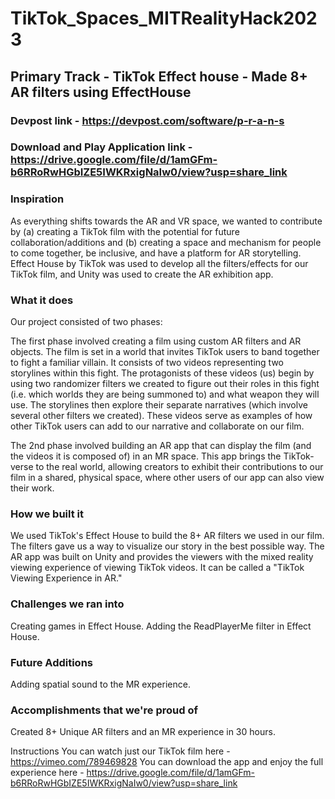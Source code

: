 # TikTok_Spaces_MITRealityHack2023


## Primary Track - TikTok Effect house - Made 8+ AR filters using EffectHouse

### Devpost link - https://devpost.com/software/p-r-a-n-s
### Download and Play Application link - https://drive.google.com/file/d/1amGFm-b6RRoRwHGbIZE5IWKRxigNaIw0/view?usp=share_link
### Inspiration
As everything shifts towards the AR and VR space, we wanted to contribute by (a) creating a TikTok film with the potential for future collaboration/additions and (b) creating a space and mechanism for people to come together, be inclusive, and have a platform for AR storytelling. Effect House by TikTok was used to develop all the filters/effects for our TikTok film, and Unity was used to create the AR exhibition app.



### What it does
Our project consisted of two phases:

The first phase involved creating a film using custom AR filters and AR objects. The film is set in a world that invites TikTok users to band together to fight a familiar villain. It consists of two videos representing two storylines within this fight. The protagonists of these videos (us) begin by using two randomizer filters we created to figure out their roles in this fight (i.e. which worlds they are being summoned to) and what weapon they will use. The storylines then explore their separate narratives (which involve several other filters we created). These videos serve as examples of how other TikTok users can add to our narrative and collaborate on our film.

The 2nd phase involved building an AR app that can display the film (and the videos it is composed of) in an MR space. This app brings the TikTok-verse to the real world, allowing creators to exhibit their contributions to our film in a shared, physical space, where other users of our app can also view their work.

### How we built it
We used TikTok's Effect House to build the 8+ AR filters we used in our film. The filters gave us a way to visualize our story in the best possible way. The AR app was built on Unity and provides the viewers with the mixed reality viewing experience of viewing TikTok videos. It can be called a "TikTok Viewing Experience in AR."

### Challenges we ran into
Creating games in Effect House. Adding the ReadPlayerMe filter in Effect House.

### Future Additions
Adding spatial sound to the MR experience.

### Accomplishments that we're proud of
Created 8+ Unique AR filters and an MR experience in 30 hours.

Instructions
You can watch just our TikTok film here - https://vimeo.com/789469828 You can download the app and enjoy the full experience here - https://drive.google.com/file/d/1amGFm-b6RRoRwHGbIZE5IWKRxigNaIw0/view?usp=share_link
